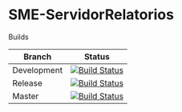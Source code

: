 # SME-ServidorRelatorios

Builds

|  Branch |  Status  |
| ------------ | ------------ |
|  Development  |  [![Build Status](http://jenkins.sme.prefeitura.sp.gov.br/buildStatus/icon?job=SME-ServidorRelatorios%2Fdevelopment)](http://jenkins.sme.prefeitura.sp.gov.br/job/SME-ServidorRelatorios/job/development/) |
|  Release  |  [![Build Status](http://jenkins.sme.prefeitura.sp.gov.br/buildStatus/icon?job=SME-ServidorRelatorios%2Frelease)](http://jenkins.sme.prefeitura.sp.gov.br/job/SME-ServidorRelatorios/job/release/) |
|  Master  |  [![Build Status](http://jenkins.sme.prefeitura.sp.gov.br/buildStatus/icon?job=SME-ServidorRelatorios%2Fmaster)](http://jenkins.sme.prefeitura.sp.gov.br/job/SME-ServidorRelatorios/job/master/) |



